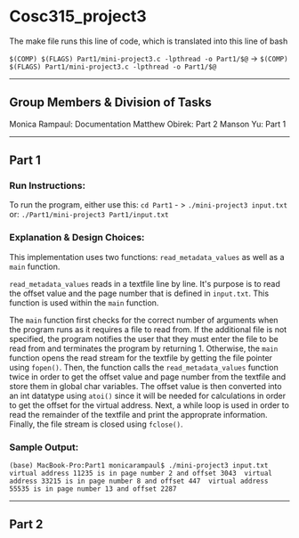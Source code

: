 # Cosc315_project3

The make file runs this line of code, which is translated into this line of bash

`$(COMP) $(FLAGS) Part1/mini-project3.c -lpthread -o Part1/$@` -> `$(COMP) $(FLAGS) Part1/mini-project3.c -lpthread -o Part1/$@`

---

## Group Members & Division of Tasks

Monica Rampaul: Documentation
Matthew Obirek: Part 2
Manson Yu: Part 1

---

## Part 1

### Run Instructions:
To run the program, either use this: `cd Part1` - > `./mini-project3 input.txt`
or:  `./Part1/mini-project3 Part1/input.txt`

### Explanation & Design Choices:
This implementation uses two functions: `read_metadata_values` as well as a `main` function. 

`read_metadata_values` reads in a textfile line by line. It's purpose is to read the offset value and the page number that is defined in `input.txt`. This function is used within the `main` function. 

The `main` function first checks for the correct number of arguments when the program runs as it requires a file to read from. If the additional file is not specified, the program notifies the user that they must enter the file to be read from and terminates the program by returning 1. Otherwise, the `main` function opens the read stream for the textfile by getting the file pointer using `fopen()`. Then, the function calls the `read_metadata_values` function twice in order to get the offset value and page number from the textfile and store them in global char variables. The offset value is then converted into an int datatype using `atoi()` since it will be needed for calculations in order to get the offset for the virtual address. Next, a while loop is used in order to read the remainder of the textfile and print the approprate information. Finally, the file stream is closed using `fclose()`. 

### Sample Output:
`(base) MacBook-Pro:Part1 monicarampaul$ ./mini-project3 input.txt 
virtual address 11235 is in page number 2 and offset 3043 
virtual address 33215 is in page number 8 and offset 447 
virtual address 55535 is in page number 13 and offset 2287`

---

## Part 2

